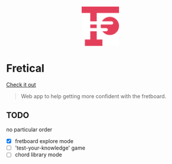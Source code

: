 <p align="center"><a href="https://ropfoo.github.io/fretical/" target="_blank" rel="noopener noreferrer"><img width="100" src="assets/img/svg/inline/logo.svg" alt="fretical logo"></a></p>

# Fretical

[Check it out](https://ropfoo.github.io/fretical/)

> Web app to help getting more confident with the fretboard.

## TODO

no particular order

- [x] fretboard explore mode
- [ ] 'test-your-knowledge' game
- [ ] chord library mode
